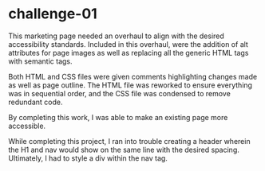 # challenge-01

This marketing page needed an overhaul to align with the desired accessibility standards. Included in this overhaul, were the addition of alt attributes for page images as well as replacing all the generic HTML tags with semantic tags.

Both HTML and CSS files were given comments highlighting changes made as well as page outline.  The HTML file was reworked to ensure everything was in sequential order, and the CSS file was condensed to remove redundant code.

By completing this work, I was able to make an existing page more accessible.

While completing this project, I ran into trouble creating a header wherein the H1 and nav would show on the same line with the desired spacing.  Ultimately, I had to style a div within the nav tag.
